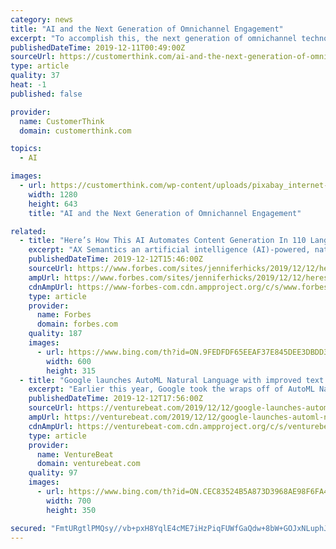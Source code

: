 ```yaml
---
category: news
title: "AI and the Next Generation of Omnichannel Engagement"
excerpt: "To accomplish this, the next generation of omnichannel technology and consumer communication strategies lie within artificial intelligence (AI). Automation Through Self-Service While AI has already begun to impact customer service, there is much more still to come. For example, Salesforce’s new State of Service report predicts that AI will ..."
publishedDateTime: 2019-12-11T00:49:00Z
sourceUrl: https://customerthink.com/ai-and-the-next-generation-of-omnichannel-engagement/
type: article
quality: 37
heat: -1
published: false

provider:
  name: CustomerThink
  domain: customerthink.com

topics:
  - AI

images:
  - url: https://customerthink.com/wp-content/uploads/pixabay_internet-1593384_1280-online-shopping-1.jpg
    width: 1280
    height: 643
    title: "AI and the Next Generation of Omnichannel Engagement"

related:
  - title: "Here’s How This AI Automates Content Generation In 110 Languages"
    excerpt: "AX Semantics an artificial intelligence (AI)-powered, natural language generation (NLG) company said it could create AI-produced content in more than 110 languages. The Stuttgart-based company which launched in the US today, 12 December 2019 already works with hundreds of customers, including several Fortune 500 companies such as Deloitte for ..."
    publishedDateTime: 2019-12-12T15:46:00Z
    sourceUrl: https://www.forbes.com/sites/jenniferhicks/2019/12/12/heres-how-this-ai-automates-content-generation-in-110-languages/
    ampUrl: https://www.forbes.com/sites/jenniferhicks/2019/12/12/heres-how-this-ai-automates-content-generation-in-110-languages/amp/
    cdnAmpUrl: https://www-forbes-com.cdn.ampproject.org/c/s/www.forbes.com/sites/jenniferhicks/2019/12/12/heres-how-this-ai-automates-content-generation-in-110-languages/amp/
    type: article
    provider:
      name: Forbes
      domain: forbes.com
    quality: 187
    images:
      - url: https://www.bing.com/th?id=ON.9FEDFDF65EEAF37E845DEE3DBDD3ED4D
        width: 600
        height: 315
  - title: "Google launches AutoML Natural Language with improved text classification and model training"
    excerpt: "Earlier this year, Google took the wraps off of AutoML Natural Language, an extension of its Cloud AutoML machine learning platform to the natural language processing domain. After a months-long beta, AutoML today launched in general availability for customers globally, with support for tasks like classification, sentiment analysis, and entity ..."
    publishedDateTime: 2019-12-12T17:56:00Z
    sourceUrl: https://venturebeat.com/2019/12/12/google-launches-automl-natural-language-with-improved-text-classification-and-model-training/
    ampUrl: https://venturebeat.com/2019/12/12/google-launches-automl-natural-language-with-improved-text-classification-and-model-training/amp/
    cdnAmpUrl: https://venturebeat-com.cdn.ampproject.org/c/s/venturebeat.com/2019/12/12/google-launches-automl-natural-language-with-improved-text-classification-and-model-training/amp/
    type: article
    provider:
      name: VentureBeat
      domain: venturebeat.com
    quality: 97
    images:
      - url: https://www.bing.com/th?id=ON.CEC83524B5A873D3968AE98F6FA40A63
        width: 700
        height: 350

secured: "FmtURgtlPMQsy//vb+pxH8YqlE4cME7iHzPiqFUWfGaQdw+8bW+GOJxNLuphJpqQVSa2i6ANfuo4U11XqSjIAC08hFk5R+WirMR7dsJzlXtW1HViWkfJTIlsc9wqWCCcZ9uNlfT209lgFwIAmayp1Ntl9jM25xfouWzufzOPipVyuKu1CsPXMozwWRZwIr2pSjNNVGzFr/Dcuaji5hDJzGgtZojpsoi6XKkUwl0Lxmcef4LkO5sObPxbpoNz6dJlz9aTAnuXC7iaC1XG2h9HZw==;WjMBg+RQ2uOn9B8194/81Q=="
---
```


